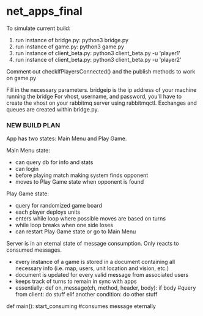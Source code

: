 # net_apps_final

To simulate current build:

1. run instance of bridge.py:       python3 bridge.py
2. run instance of game.py:         python3 game.py
3. run instance of client_beta.py:  python3 client_beta.py -u 'player1'
4. run instance of client_beta.py:  python3 client_beta.py -u 'player2'

Comment out checkIfPlayersConnected() and the publish methods to work on game.py

Fill in the necessary parameters.
bridgeip is the ip address of your machine running the bridge
For vhost, username, and password, you'll have to create the vhost on your rabbitmq server using rabbitmqctl.
Exchanges and queues are created within bridge.py.

### NEW BUILD PLAN ###
App has two states: Main Menu and Play Game.

Main Menu state:
- can query db for info and stats
- can login
- before playing match making system finds opponent
- moves to Play Game state when opponent is found

Play Game state:
- query for randomized game board
- each player deploys units
- enters while loop where possible moves are based on turns
- while loop breaks when one side loses
- can restart Play Game state or go to Main Menu

Server is in an eternal state of message consumption. Only reacts to consumed messages.
- every instance of a game is stored in a document containing all necessary info (i.e. map, users, unit location and vision, etc.)
- document is updated for every valid message from associated users
- keeps track of turns to remain in sync with apps
- essentially:
def on_message(ch, method, header, body):
  if  body #query from client:
    do stuff
  elif another condition:
    do other stuff

def main():
  start_consuming #consumes message eternally

